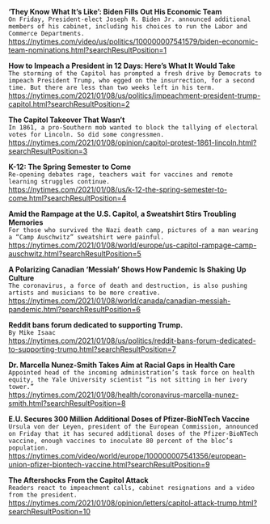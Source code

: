 **‘They Know What It’s Like’: Biden Fills Out His Economic Team**\
`On Friday, President-elect Joseph R. Biden Jr. announced additional members of his cabinet, including his choices to run the Labor and Commerce Departments.`\
https://nytimes.com/video/us/politics/100000007541579/biden-economic-team-nominations.html?searchResultPosition=1

**How to Impeach a President in 12 Days: Here’s What It Would Take**\
`The storming of the Capitol has prompted a fresh drive by Democrats to impeach President Trump, who egged on the insurrection, for a second time. But there are less than two weeks left in his term.`\
https://nytimes.com/2021/01/08/us/politics/impeachment-president-trump-capitol.html?searchResultPosition=2

**The Capitol Takeover That Wasn’t**\
`In 1861, a pro-Southern mob wanted to block the tallying of electoral votes for Lincoln. So did some congressmen.`\
https://nytimes.com/2021/01/08/opinion/capitol-protest-1861-lincoln.html?searchResultPosition=3

**K-12: The Spring Semester to Come**\
`Re-opening debates rage, teachers wait for vaccines and remote learning struggles continue.`\
https://nytimes.com/2021/01/08/us/k-12-the-spring-semester-to-come.html?searchResultPosition=4

**Amid the Rampage at the U.S. Capitol, a Sweatshirt Stirs Troubling Memories**\
`For those who survived the Nazi death camp, pictures of a man wearing a “Camp Auschwitz” sweatshirt were painful.`\
https://nytimes.com/2021/01/08/world/europe/us-capitol-rampage-camp-auschwitz.html?searchResultPosition=5

**A Polarizing Canadian ‘Messiah’ Shows How Pandemic Is Shaking Up Culture**\
`The coronavirus, a force of death and destruction, is also pushing artists and musicians to be more creative.`\
https://nytimes.com/2021/01/08/world/canada/canadian-messiah-pandemic.html?searchResultPosition=6

**Reddit bans forum dedicated to supporting Trump.**\
`By Mike Isaac`\
https://nytimes.com/2021/01/08/us/politics/reddit-bans-forum-dedicated-to-supporting-trump.html?searchResultPosition=7

**Dr. Marcella Nunez-Smith Takes Aim at Racial Gaps in Health Care**\
`Appointed head of the incoming administration’s task force on health equity, the Yale University scientist “is not sitting in her ivory tower.”`\
https://nytimes.com/2021/01/08/health/coronavirus-marcella-nunez-smith.html?searchResultPosition=8

**E.U. Secures 300 Million Additional Doses of Pfizer-BioNTech Vaccine**\
`Ursula von der Leyen, president of the European Commission, announced on Friday that it has secured additional doses of the Pfizer-BioNTech vaccine, enough vaccines to inoculate 80 percent of the bloc’s population.`\
https://nytimes.com/video/world/europe/100000007541356/european-union-pfizer-biontech-vaccine.html?searchResultPosition=9

**The Aftershocks From the Capitol Attack**\
`Readers react to impeachment calls, cabinet resignations and a video from the president.`\
https://nytimes.com/2021/01/08/opinion/letters/capitol-attack-trump.html?searchResultPosition=10

